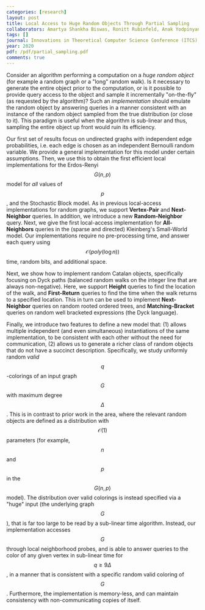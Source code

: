 ```yaml
---
categories: [research]
layout: post
title: Local Access to Huge Random Objects Through Partial Sampling
collaborators: Amartya Shankha Biswas, Ronitt Rubinfeld, Anak Yodpinyanee
tags: []
journal: Innovations in Theoretical Computer Science Conference (ITCS)
year: 2020
pdf: /pdf/partial_sampling.pdf
comments: true
---
```

Consider an algorithm performing a computation on a *huge random object* (for example a random graph or a "long" random walk).  Is it necessary to generate the entire object prior to the computation, or is it possible to provide query access to the object and sample it incrementally "on-the-fly" (as requested by the algorithm)?  Such an *implementation* should emulate the random object by answering queries in a manner consistent with an instance of the random object sampled from the true distribution (or close to it).  This paradigm is useful when the algorithm is sub-linear and thus, sampling the entire object up front would ruin its efficiency.

Our first set of results focus on undirected graphs with independent edge probabilities, i.e. each edge is chosen as an independent Bernoulli random variable.
We provide a general implementation for this model under certain assumptions.
Then, we use this to obtain the first efficient local implementations for the Erdos-Renyi $$G(n,p)$$ model for *all* values of $$p$$,
and the Stochastic Block model.
As in previous local-access implementations for random graphs, we support **Vertex-Pair** and **Next-Neighbor** queries.
In addition, we introduce a new **Random-Neighbor** query.
Next, we give the first local-access implementation for **All-Neighbors** queries in the (sparse and directed) Kleinberg's Small-World model.
Our implementations require no pre-processing time, and answer each query using $$\mathcal{O}(poly(\log n))$$ time, random bits, and additional space.

Next, we show how to implement random Catalan objects, specifically focusing on Dyck paths
(balanced random walks on the integer line that are always non-negative).
Here, we support **Height** queries to find the location of the walk,
and **First-Return** queries to find the time when the walk returns to a specified location.
This in turn can be used to implement **Next-Neighbor** queries on random rooted ordered trees,
and **Matching-Bracket** queries on random well bracketed expressions (the Dyck language).

Finally, we introduce two features to define a new model that:
(1) allows multiple independent (and even simultaneous) instantiations of the same implementation,
to be consistent with each other without the need for communication,
(2) allows us to generate a richer class of random objects that do not have a succinct description.
Specifically, we study uniformly random *valid* $$q$$-colorings of an input graph $$G$$ with maximum degree $$\Delta$$.
This is in contrast to prior work in the area, where the relevant random objects are defined as a distribution with $$\mathcal O(1)$$ parameters
(for example, $$n$$ and $$p$$ in the $$G(n,p)$$ model).
The distribution over valid colorings is instead specified via a "huge" input (the underlying graph $$G$$),
that is far too large to be read by a sub-linear time algorithm.
Instead, our implementation accesses $$G$$ through local neighborhood probes,
and is able to answer queries to the color of any given vertex in sub-linear time for $$q\ge 9\Delta$$,
in a manner that is consistent with a specific random valid coloring of $$G$$.
Furthermore, the implementation is memory-less, and can maintain consistency with non-communicating copies of itself.
